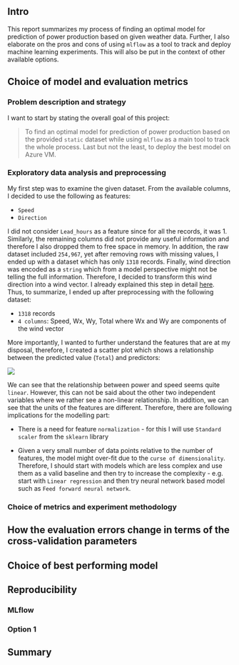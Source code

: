 ## Intro
This report summarizes my process of finding an optimal model for prediction of
power production based on given weather data. Further, I also elaborate on the
pros and cons of using `mlflow` as a tool to track and deploy machine learning
experiments. This will also be put in the context of other available options.

## Choice of model and evaluation metrics
### Problem description and strategy
I want to start by stating the overall goal of this project:

> To find an optimal model for prediction of power production based on the
  provided `static` dataset while using `mlflow` as a main tool to track the whole
  process. Last but not the least, to deploy the best model on Azure VM.

### Exploratory data analysis and preprocessing
My first step was to examine the given dataset. From the available columns,
I decided to use the following as features:

- `Speed`
- `Direction`

I did not consider `Lead_hours` as a feature since for all the records, it was 1. Similarly, the remaining columns did not provide any useful information and therefore I also dropped them to free space in memory. In addition, the raw dataset included `254,967`, yet after removing rows with missing values, I ended up with a dataset which has only `1318` records. Finally, wind direction was encoded as a `string` which from a model perspective might not be telling the full information. Therefore, I decided to transform this wind direction into a wind vector. I already explained this step in detail [here](https://github.com/LudekCizinsky/time-series-prediction/blob/main/report.md#preprocessing). Thus, to summarize, I ended up after preprocessing with the following dataset:
- `1318` records
- `4 columns`: Speed, Wx, Wy, Total where Wx and Wy are components of the wind
  vector

More importantly, I wanted to further understand the features that are at my
disposal, therefore, I created a scatter plot which shows a relationship between the predicted value (`Total`) and predictors:

![](figures/power_vs_var.png)

We can see that the relationship between power and speed seems quite `linear`.
However, this can not be said about the other two independent variables where
we rather see a non-linear relationship. In addition, we can see that the units
of the features are different. Therefore, there are following implications
for the modelling part:

- There is a need for feature `normalization` - for this I will use `Standard
  scaler` from the `sklearn` library

- Given a very small number of data points relative to the number of features,
  the model might over-fit due to the `curse of dimensionality`. Therefore,
  I should start with models which are less complex and use them as a valid
  baseline and then try to increase the complexity - e.g. start with `Linear regression` 
  and then try neural network based model such as `Feed forward neural network`.

### Choice of metrics and experiment methodology

## How the evaluation errors change in terms of the cross-validation parameters

## Choice of best performing model

## Reproducibility
### MLflow

### Option 1

## Summary 



